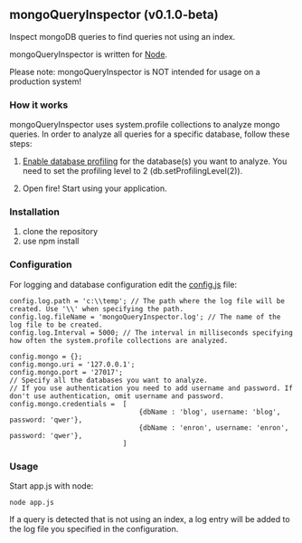 ## mongoQueryInspector (v0.1.0-beta)
Inspect mongoDB queries to find queries not using an index.

mongoQueryInspector is written for [Node](http://www.nodejs.org/).

Please note: mongoQueryInspector is NOT intended for usage on a production system!

### How it works

mongoQueryInspector uses system.profile collections to analyze mongo queries. 
In order to analyze all queries for a specific database, follow these steps:

1. [Enable database profiling](http://docs.mongodb.org/manual/tutorial/manage-the-database-profiler/) for the database(s) you want to analyze. You need to set the profiling level to 2 (db.setProfilingLevel(2)).

2. Open fire! Start using your application.


### Installation

1. clone the repository
2. use npm install

### Configuration

For logging and database configuration edit the [config.js](https://github.com/meckert/mongoQueryInspector/blob/master/config.js) file:
```
config.log.path = 'c:\\temp'; // The path where the log file will be created. Use '\\' when specifying the path.
config.log.fileName = 'mongoQueryInspector.log'; // The name of the log file to be created.
config.log.Interval = 5000; // The interval in milliseconds specifying how often the system.profile collections are analyzed.

config.mongo = {};
config.mongo.uri = '127.0.0.1';
config.mongo.port = '27017';
// Specify all the databases you want to analyze.
// If you use authentication you need to add username and password. If don't use authentication, omit username and password.
config.mongo.credentials =  [
								{dbName : 'blog', username: 'blog', password: 'qwer'},
								{dbName : 'enron', username: 'enron', password: 'qwer'},
							]
```

### Usage

Start app.js with node:
```
node app.js
```

If a query is detected that is not using an index, a log entry will be added to the log file you specified in the configuration.
